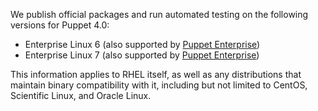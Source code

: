 We publish official packages and run automated testing on the following versions for Puppet 4.0:

* Enterprise Linux 6 (also supported by [Puppet Enterprise][peinstall])
* Enterprise Linux 7 (also supported by [Puppet Enterprise][peinstall])


This information applies to RHEL itself, as well as any distributions that maintain binary compatibility with it, including but not limited to CentOS, Scientific Linux, and Oracle Linux.

[peinstall]: /pe/latest/install_basic.html
<!-- When updating these, also edit guides/puppetlabs_package_repositories.markdown and add/delete the repo packages as needed. -->
